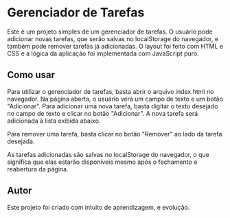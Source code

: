# Gerenciador de Tarefas

Este é um projeto simples de um gerenciador de tarefas. O usuário pode adicionar novas tarefas, que serão salvas no localStorage do navegador, e também pode remover tarefas já adicionadas. O layout foi feito com HTML e CSS e a lógica da aplicação foi implementada com JavaScript puro.

## Como usar
Para utilizar o gerenciador de tarefas, basta abrir o arquivo index.html no navegador. Na página aberta, o usuário verá um campo de texto e um botão "Adicionar". Para adicionar uma nova tarefa, basta digitar o texto desejado no campo de texto e clicar no botão "Adicionar". A nova tarefa será adicionada à lista exibida abaixo.

Para remover uma tarefa, basta clicar no botão "Remover" ao lado da tarefa desejada.

As tarefas adicionadas são salvas no localStorage do navegador, o que significa que elas estarão disponíveis mesmo após o fechamento e reabertura da página.

## Autor
Este projeto foi criado com intuito de aprendizagem, e evolução.
